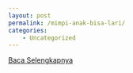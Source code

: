 ```yaml
---
layout: post
permalink: /mimpi-anak-bisa-lari/
categories:
    - Uncategorized
---
```


[Baca Selengkapnya](/10)